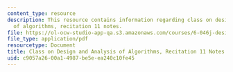```yaml
---
content_type: resource
description: This resource contains information regarding class on design and analysis
  of algorithms, recitation 11 notes.
file: https://ol-ocw-studio-app-qa.s3.amazonaws.com/courses/6-046j-design-and-analysis-of-algorithms-spring-2015/c9057a2600a14987be5eea240c10fe45_MIT6_046JS15_Recitation11.pdf
file_type: application/pdf
resourcetype: Document
title: Class on Design and Analysis of Algorithms, Recitation 11 Notes
uid: c9057a26-00a1-4987-be5e-ea240c10fe45
---
```

